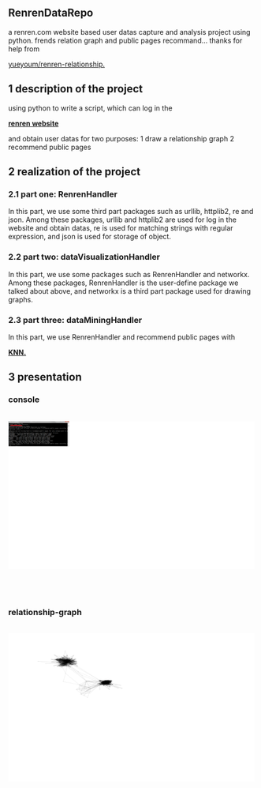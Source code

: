 ﻿<h2>
<a name="RenrenDataRepo" class="anchor" href="#RenrenDataRepo"><span class="octicon octicon-link"></span></a>RenrenDataRepo</h2>
<p>a renren.com website based user datas capture and analysis project using python.
frends relation graph and public pages recommand...
thanks for help from</p><a href="https://github.com/yueyoum/renren-relationship">yueyoum/renren-relationship.</a>

<h2>
<a name="description" class="anchor" href="#description"><span class="octicon octicon-link"></span></a>1 description of the project</h2>

<p>using python to write a script, which can log in the</p> <a href="http://www.renren.com"><strong>renren website</strong></a><p>and obtain user datas for two purposes:
1 draw a relationship graph 2 recommend public pages</p>


<h2>
<a name="realization" class="anchor" href="#realization"><span class="octicon octicon-link"></span></a>2 realization of the project</h2>


<h3>
<a name="model 1" class="anchor" href="#model-1"><span class="octicon octicon-link"></span></a>2.1 part one: RenrenHandler</h3>
<p>In this part, we use some third part packages such as urllib, httplib2, re and json. Among these packages, urllib and httplib2 are used for log in the website and obtain datas, re is used for
matching strings with regular expression, and json is used for storage of object.
</p>

<h3>
<a name="model 2" class="anchor" href="#model-2"><span class="octicon octicon-link"></span></a>2.2 part two: dataVisualizationHandler</h3>
<p>In this part, we use some packages such as RenrenHandler and networkx. Among these packages, RenrenHandler is the user-define package we talked about above,
and networkx is a third part package used for drawing graphs.
</p>

<h3>
<a name="model 3" class="anchor" href="#model-3"><span class="octicon octicon-link"></span></a>2.3 part three: dataMiningHandler</h3>
<p>In this part, we use RenrenHandler and recommend public pages with</p>
<a href="http://en.m.wikipedia.org/wiki/K-nearest_neighbors_algorithm"><strong>KNN.</strong></a>


<h2>
<a name="presentation" class="anchor" href="#presentation"><span class="octicon octicon-link"></span></a>3 presentation</h2>
<h3>
	<p>console</p></h3>
&nbsp;&nbsp;&nbsp;&nbsp;<img src="./image/console.png" height="300" width="500" alt="console"></img>
<br><br><br><br>

<h3>
	<p>relationship-graph</p></h3>
&nbsp;&nbsp;&nbsp;&nbsp;<img src="./image/relationship-graph.png" height="300" width="500" alt="relationship-graph"></img>
<br><br><br><br>